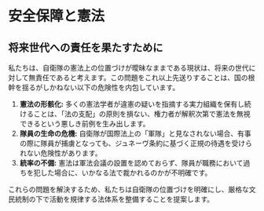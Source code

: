 # 安全保障と憲法

## 将来世代への責任を果たすために

私たちは、自衛隊の憲法上の位置づけが曖昧なままである現状は、将来の世代に対して無責任であると考えます。この問題をこれ以上先送りすることは、国の根幹を揺るがしかねない以下の危険性を内包しています。

1.  **憲法の形骸化:** 多くの憲法学者が違憲の疑いを指摘する実力組織を保有し続けることは、「法の支配」の原則を損ない、権力者が解釈次第で憲法を無視できるという悪しき前例を生み出します。
2.  **隊員の生命の危機:** 自衛隊が国際法上の「軍隊」と見なされない場合、有事の際に隊員が捕虜となっても、ジュネーヴ条約に基づく正規の待遇を受けられない危険性があります。
3.  **統率の不備:** 憲法は軍法会議の設置を認めておらず、隊員が職務において過ちを犯した場合に、いかなる法で裁かれるのかが不明確です。

これらの問題を解決するため、私たちは自衛隊の位置づけを明確にし、厳格な文民統制の下で活動を規律する法体系を整備することを提案します。